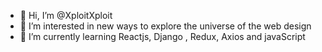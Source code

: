 - 👋 Hi, I’m @XploitXploit
- 👀 I’m interested in new ways to explore the universe of the web design
- 🌱 I’m currently learning Reactjs, Django , Redux, Axios and javaScript


<!---
XploitXploit/XploitXploit is a ✨ special ✨ repository because its `README.md` (this file) appears on your GitHub profile.
You can click the Preview link to take a look at your changes.
--->
